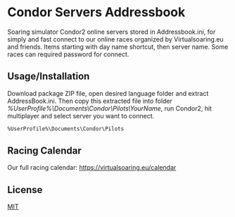 # Condor Servers Addressbook

Soaring simulator Condor2 online servers stored in Addressbook.ini, for simply and fast connect to our online races organized by Virtualsoaring.eu and friends. Items starting with day name shortcut, then server name. Some races can required password for connect.

## Usage/Installation

Download package ZIP file, open desired language folder and extract AddressBook.ini. Then copy this extracted file into folder *%UserProfile%\Documents\Condor\Pilots\YourName*, run Condor2, hit multiplayer and select server you want to connect.

```bash
%UserProfile%\Documents\Condor\Pilots
```

## Racing Calendar
Our full racing calendar: https://virtualsoaring.eu/calendar

## License
[MIT](https://choosealicense.com/licenses/mit/)
